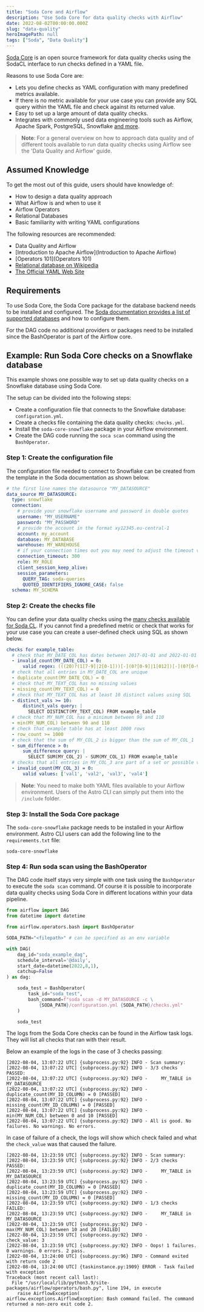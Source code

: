 ```yaml
---
title: "Soda Core and Airflow"
description: "Use Soda Core for data quality checks with Airflow"
date: 2022-08-02T00:00:00.000Z
slug: "data-quality"
heroImagePath: null
tags: ["Soda", "Data Quality"]
---
```


[Soda Core](https://www.soda.io/core) is an open source framework for data quality checks using the SodaCL interface to run checks defined in a YAML file.

Reasons to use Soda Core are:

- Lets you define checks as YAML configuration with many predefined metrics available.
- If there is no metric available for your use case you can provide any SQL query within the YAML file and check against its returned value.
- Easy to set up a large amount of data quality checks.
- Integrates with commonly used data engineering tools such as Airflow, Apache Spark, PostgreSQL, Snowflake [and more](https://www.soda.io/integrations).

> **Note**: For a general overview on how to approach data quality and of different tools available to run data quality checks using Airflow see the 'Data Quality and Airflow' guide.

## Assumed Knowledge

To get the most out of this guide, users should have knowledge of:

- How to design a data quality approach
- What Airflow is and when to use it
- Airflow Operators
- Relational Databases
- Basic familiarity with writing YAML configurations

The following resources are recommended:

- Data Quality and Airflow
- [Introduction to Apache Airflow](Introduction to Apache Airflow)
- [Operators 101](Operators 101)
- [Relational database on Wikipedia](https://en.wikipedia.org/wiki/Relational_database)
- [The Official YAML Web Site](https://yaml.org/)

## Requirements

To use Soda Core, the Soda Core package for the database backend needs to be installed and configured. The [Soda documentation provides a list of supported databases](https://docs.soda.io/soda-core/configuration.html) and how to configure them.

For the DAG code no additional providers or packages need to be installed since the BashOperator is part of the Airflow core.

## Example: Run Soda Core checks on a Snowflake database

This example shows one possible way to set up data quality checks on a Snowflake database using Soda Core.

The setup can be divided into the following steps:

- Create a configuration file that connects to the Snowflake database: `configuration.yml`.
- Create a checks file containing the data quality checks: `checks.yml`.
- Install the `soda-core-snowflake` package in your Airflow environment.
- Create the DAG code running the `soca scan` command using the `BashOperator`.


### Step 1: Create the configuration file

The configuration file needed to connect to Snowflake can be created from the template in the Soda documentation as shown below.

```YAML
# the first line names the datasource "MY_DATASOURCE"
data_source MY_DATASOURCE:
  type: snowflake
  connection:
    # provide your snowflake username and password in double quotes
    username: "MY_USERNAME"
    password: "MY_PASSWORD"
    # provide the account in the format xy12345.eu-central-1
    account: my_account
    database: MY_DATABASE
    warehouse: MY_WAREHOUSE
    # if your connection times out you may need to adjust the timeout value
    connection_timeout: 300
    role: MY_ROLE
    client_session_keep_alive:
    session_parameters:
      QUERY_TAG: soda-queries
      QUOTED_IDENTIFIERS_IGNORE_CASE: false
  schema: MY_SCHEMA
```

### Step 2: Create the checks file

You can define your data quality checks using the [many checks available for Soda CL](https://docs.soda.io/soda-cl/soda-cl-overview.html). If you cannot find a predefined metric or check that works for your use case you can create a user-defined check using SQL as shown below.

```YAML
checks for example_table:
  # check that MY_DATE_COL has dates between 2017-01-01 and 2022-01-01 using regex
  - invalid_count(MY_DATE_COL) = 0:
      valid regex: (((20)?(1[7-9]|2[0-1]))[-](0?[0-9]|1[012])[-](0?[0-9]|[12][0-9]|3[01])|2022[-]01[-]01)
  # check that all entries in MY_DATE_COL are unique
  - duplicate_count(MY_DATE_COL) = 0
  # check that MY_TEXT_COL has no missing values
  - missing_count(MY_TEXT_COL) = 0
  # check that MY_TEXT_COL has at least 10 distinct values using SQL
  - distinct_vals >= 10:
      distinct_vals query: |
        SELECT DISTINCT(MY_TEXT_COL) FROM example_table
  # check that MY_NUM_COL has a minimum between 90 and 110
  - min(MY_NUM_COL) between 90 and 110
  # check that example table has at least 1000 rows
  - row_count >= 1000
  # check that the sum of MY_COL_2 is bigger than the sum of MY_COL_1
  - sum_difference > 0:
      sum_difference query: |
        SELECT SUM(MY_COL_2) - SUM(MY_COL_1) FROM example_table
  # checks that all entries in MY_COL_3 are part of a set or possible values
  - invalid_count(MY_COL_3) = 0:
      valid values: ['val1', 'val2', 'val3', 'val4']
```

> **Note**: You need to make both YAML files available to your Airflow environment. Users of the Astro CLI can simply put them into the `/include` folder.

### Step 3: Install the Soda Core package

The `soda-core-snowflake` package needs to be installed in your Airflow environment. Astro CLI users can add the following line to the `requirements.txt` file:

```text
soda-core-snowflake
```

### Step 4: Run soda scan using the BashOperator

The DAG code itself stays very simple with one task using the `BashOperator` to execute the `soda scan` command. Of course it is possible to incorporate data quality checks using Soda Core in different locations within your data pipeline.  

```python
from airflow import DAG
from datetime import datetime

from airflow.operators.bash import BashOperator

SODA_PATH="<filepath>" # can be specified as an env variable

with DAG(
    dag_id="soda_example_dag",
    schedule_interval='@daily',
    start_date=datetime(2022,8,1),
    catchup=False
) as dag:

    soda_test = BashOperator(
        task_id="soda_test",
        bash_command=f"soda scan -d MY_DATASOURCE -c \
            {SODA_PATH}/configuration.yml {SODA_PATH}/checks.yml"
    )

    soda_test
```

The logs from the Soda Core checks can be found in the Airflow task logs. They will list all checks that ran with their result.

Below an example of the logs in the case of 3 checks passing:

```text
[2022-08-04, 13:07:22 UTC] {subprocess.py:92} INFO - Scan summary:
[2022-08-04, 13:07:22 UTC] {subprocess.py:92} INFO - 3/3 checks PASSED:
[2022-08-04, 13:07:22 UTC] {subprocess.py:92} INFO -     MY_TABLE in MY_DATASOURCE
[2022-08-04, 13:07:22 UTC] {subprocess.py:92} INFO -       duplicate_count(MY_ID_COLUMN) = 0 [PASSED]
[2022-08-04, 13:07:22 UTC] {subprocess.py:92} INFO -       missing_count(MY_ID_COLUMN) = 0 [PASSED]
[2022-08-04, 13:07:22 UTC] {subprocess.py:92} INFO -       min(MY_NUM_COL) between 0 and 10 [PASSED]
[2022-08-04, 13:07:22 UTC] {subprocess.py:92} INFO - All is good. No failures. No warnings. No errors.
```

In case of failure of a check, the logs will show which check failed and what the `check_value` was that caused the failure. 

```text
[2022-08-04, 13:23:59 UTC] {subprocess.py:92} INFO - Scan summary:
[2022-08-04, 13:23:59 UTC] {subprocess.py:92} INFO - 2/3 checks PASSED:
[2022-08-04, 13:23:59 UTC] {subprocess.py:92} INFO -     MY_TABLE in MY_DATASOURCE
[2022-08-04, 13:23:59 UTC] {subprocess.py:92} INFO -       duplicate_count(MY_ID_COLUMN) = 0 [PASSED]
[2022-08-04, 13:23:59 UTC] {subprocess.py:92} INFO -       missing_count(MY_ID_COLUMN) = 0 [PASSED]
[2022-08-04, 13:23:59 UTC] {subprocess.py:92} INFO - 1/3 checks FAILED:
[2022-08-04, 13:23:59 UTC] {subprocess.py:92} INFO -     MY_TABLE in MY_DATASOURCE
[2022-08-04, 13:23:59 UTC] {subprocess.py:92} INFO -       max(MY_NUM_COL) between 10 and 20 [FAILED]
[2022-08-04, 13:23:59 UTC] {subprocess.py:92} INFO -         check_value: 3
[2022-08-04, 13:23:59 UTC] {subprocess.py:92} INFO - Oops! 1 failures. 0 warnings. 0 errors. 2 pass.
[2022-08-04, 13:24:00 UTC] {subprocess.py:96} INFO - Command exited with return code 2
[2022-08-04, 13:24:00 UTC] {taskinstance.py:1909} ERROR - Task failed with exception
Traceback (most recent call last):
  File "/usr/local/lib/python3.9/site-packages/airflow/operators/bash.py", line 194, in execute
    raise AirflowException(
airflow.exceptions.AirflowException: Bash command failed. The command returned a non-zero exit code 2.
```
